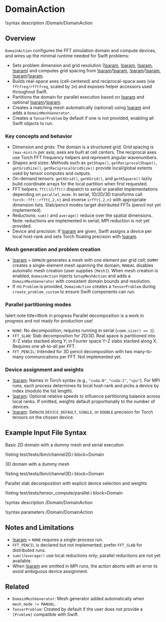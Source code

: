 # DomainAction

!syntax description /Domain/DomainAction

## Overview

`DomainAction` configures the FFT simulation domain and compute devices, and wires up
the minimal runtime needed for Swift problems:

- Sets problem dimension and grid resolution ([!param](/Domain/dim), [!param](/Domain/nx), [!param](/Domain/ny), [!param](/Domain/nz)) and computes grid spacing from [!param](/Domain/xmin)/[!param](/Domain/xmax), [!param](/Domain/ymin)/[!param](/Domain/ymax), [!param](/Domain/zmin)/[!param](/Domain/zmax).
- Builds real-space axes (cell-centered) and reciprocal-space axes (via `fftfreq/rfftfreq`, scaled by `2π`) and exposes helper accessors used throughout Swift.
- Partitions the domain for parallel execution based on [!param](/Domain/parallel_mode) and optional [!param](/Domain/device_names)/[!param](/Domain/device_weights).
- Creates a matching mesh automatically (optional) using [!param](/Domain/mesh_mode) and adds a `DomainMeshGenerator`.
- Creates a `TensorProblem` by default if one is not provided, enabling all Swift objects to run.

### Key concepts and behavior

- Dimension and grids: The domain is a structured grid. Grid spacing is `(max-min)/n` per axis; axes are built at cell centers. The reciprocal axes use Torch FFT frequency helpers and represent angular wavenumbers.
- Shapes and sizes: Methods such as `getShape()`, `getReciprocalShape()`, `getGridSize()`, `getReciprocalGridSize()` provide local/global extents used by tensor computes and outputs.
- On-demand tensors: `getXGrid()`, `getKGrid()`, and `getKSquare()` lazily build coordinate arrays for the local partition when first requested.
- FFT helpers: `fft()`/`ifft()` dispatch to serial or parallel implementations depending on `parallel_mode`. In serial, 1D/2D/3D transforms call `torch::fft::rfft{,2,n}` and inverse `irfft{,2,n}` with appropriate dimension lists. Slab/pencil modes target distributed FFTs (pencil not yet implemented).
- Reductions: `sum()` and `average()` reduce over the spatial dimensions. Note: reductions are implemented in serial; MPI reduction is not yet provided.
- Device and precision: If [!param](/Domain/device_names) are given, Swift assigns a device per local host-rank and sets Torch floating precision with [!param](/Domain/floating_precision).

### Mesh generation and problem creation

- [!param](/Domain/mesh_mode) = `DOMAIN` generates a mesh with one element per grid cell; `DUMMY` creates a single-element mesh spanning the domain; `MANUAL` disables automatic mesh creation (user supplies `[Mesh]`). When mesh creation is enabled, `DomainAction` injects `SetupMeshAction` and adds a `DomainMeshGenerator` with consistent domain bounds and resolution.
- If no `Problem` is provided, `DomainAction` creates a `TensorProblem` during `create_problem_custom` to ensure Swift components can run.

### Parallel partitioning modes

!alert note title=Work in progress
Parallel decomposition is a work in progress and not ready for production use!

- `NONE`: No decomposition; requires running in serial (`comm.size() == 1`).
- `FFT_SLAB`: Slab decomposition for 2D/3D. Real space is partitioned into X–Z slabs stacked along Y; in Fourier space Y–Z slabs stacked along X. Requires one all-to-all per FFT.
- `FFT_PENCIL`: Intended for 3D pencil decomposition with two many-to-many communications per FFT. Not implemented yet.


### Device assignment and weights

- [!param](/Domain/device_names): Names in Torch syntax (e.g., `"cuda:0"`, `"cuda:1"`, `"cpu"`). For MPI runs, each process determines its local host-rank and picks a device by index (modulo the list length).
- [!param](/Domain/device_weights): Optional relative speeds to influence partitioning balance across local ranks. If omitted, weights default proportionally to the number of devices.
- [!param](/Domain/floating_precision): Selects `DEVICE_DEFAULT`, `SINGLE`, or `DOUBLE` precision for Torch tensors on the chosen device.

## Example Input File Syntax

Basic 2D domain with a dummy mesh and serial execution

!listing test/tests/lbm/channel2D.i block=Domain

3D domain with a dummy mesh

!listing test/tests/lbm/channel3D.i block=Domain

Parallel slab decomposition with explicit device selection and weights

!listing test/tests/tensor_compute/parallel.i block=Domain

!syntax description /Domain/DomainAction

!syntax parameters /Domain/DomainAction

## Notes and Limitations

- [!param](/Domain/parallel_mode) = `NONE` requires a single-process run.
- `FFT_PENCIL` is declared but not implemented; prefer `FFT_SLAB` for distributed runs.
- `sum()`/`average()` use local reductions only; parallel reductions are not yet available.
- When [!param](/Domain/device_names) are omitted in MPI runs, the action aborts with an error to avoid ambiguous device assignment.

## Related

- `DomainMeshGenerator`: Mesh generator added automatically when `mesh_mode != MANUAL`.
- `TensorProblem`: Created by default if the user does not provide a `[Problem]` compatible with Swift.
